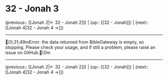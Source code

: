 # 32 - Jonah 3

(previous:: [[Jonah 2|← 32 - Jonah 2]]) | (up:: [[32 - Jonah]]) | (next:: [[Jonah 4|32 - Jonah 4 →]])

***
[0;31;49mError: the data returned from BibleGateway is empty, so stopping. Please check your usage, and if still a problem, please raise an issue on GitHub.[0m

***

(previous:: [[Jonah 2|← 32 - Jonah 2]]) | (up:: [[32 - Jonah]]) | (next:: [[Jonah 4|32 - Jonah 4 →]])
